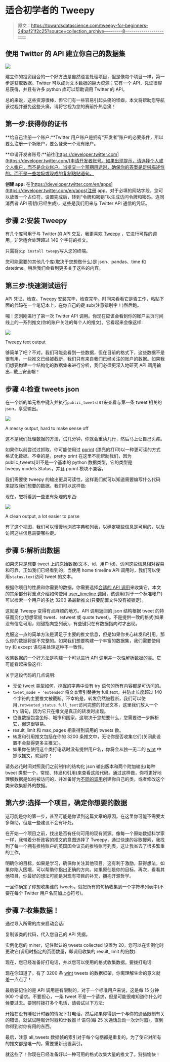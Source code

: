# 适合初学者的 Tweepy

> 原文：<https://towardsdatascience.com/tweepy-for-beginners-24baf21f2c25?source=collection_archive---------8----------------------->

## 使用 Twitter 的 API 建立你自己的数据集

![](img/6ff04bdf429a306edd6fe07d23be0330.png)

建立你的投资组合的一个好方法是自然语言处理项目，但是像每个项目一样，第一步是获取数据。Twitter 可以成为文本数据的巨大资源；它有一个 API，凭证很容易获得，并且有许多 python 库可以帮助调用 Twitter 的 API。

总的来说，这些资源很棒，但它们有一些容易引起头痛的怪癖，本文将帮助您导航该过程并避免这些头痛，请将它视为您的赛前扑热息痛！

## 第一步:获得你的证书

**给自己注册一个账户:**Twitter 用户账户是拥有“开发者”账户的必要条件，所以要么注册一个新账户，要么登录一个现有账户。

**申请开发者账号:**前往[https://developer.twitter.com](https://developer.twitter.com/)申请开发者账号。如果出现提示，请选择个人或个人帐户，而不是企业帐户。当提交一个预期用途时，确保你的答案是足够描述性的，而不是一些垃圾或现成的复制粘贴语句。

**创建 app:** 在[https://developer.twitter.com/en/apps](https://developer.twitter.com/en/apps)注册 app。对于必填的网站字段，您可以放置一个占位符。设置完成后，转到“令牌和密钥”以生成访问令牌和密码。连同消费者 API 密钥(已经生成)，这些是我们用来与 Twitter API 通信的凭证。

## 步骤 2:安装 Tweepy

有几个库可用于与 Twitter 的 API 交互，我更喜欢 [Tweepy](https://tweepy.readthedocs.io/en/latest/) ，它进行可靠的调用，非常适合处理超过 140 个字符的推文。

只需将`pip install tweepy`写入您的终端。

您可能需要的其他几个库(取决于您想做什么)是 json、pandas、time 和 datetime。稍后我们会看到更多关于这些的内容。

## **第三步:快速测试运行**

API 凭证，检查。Tweepy 安装完毕，检查完毕。时间来看看它是否工作，粘贴下面的代码在一个笔记本上，在你自己的键 sub(注意错别字！)然后跑。

嘣！您刚刚进行了第一次 Twitter API 调用。你现在应该会看到你的账户主页时间线上的一系列推文(你的账户关注的每个人的推文)。它看起来会像这样:

![](img/248972ff4351d84f337c1e45ccad9acf.png)

Tweepy text output

够简单了吧？不对。我们可能会看到一些数据，但在目前的格式下，这些数据不是很有用，一些推文已经被截断，我们只有来自我们已经关注的账户的数据。如果我们想要构建一个结构化的数据集来进行分析，我们必须更深入地研究 API 调用输出…戴上安全帽！

## 步骤 4:检查 tweets json

在一个新的单元格中键入并执行`public_tweets[0]`来查看与第一条 tweet 相关的 json，享受输出。

![](img/b3195249df47a19353759638fcad4426.png)

A messy output, hard to make sense off

这不是我们处理数据的方法，试几分钟，你就会重读几行，然后马上让自己头疼。

如果你以前尝试过抓取，你可能使用过 [pprint](https://docs.python.org/3/library/pprint.html) (漂亮的打印)以一种更可读的方式格式化数据。不幸的是，pretty print 在这里不能帮助我们，因为 public_tweets[0]不是一个基本的 python 数据类型，它的类型是 tweepy.models.Status，并且 pprint 模块不兼容。

我们需要使 tweepy 的输出更具可读性，这样我们就可以知道需要编写什么代码来提取我们想要的数据。我们可以这样做:

现在，您将看到一些更有条理的东西:

![](img/df2d333cd2508e6ad9782c3a8bb54f30.png)

A clean output, a lot easier to parse

有了这个视图，我们可以慢慢地浏览字典和列表，以确定哪些信息是可用的，以及访问这些信息需要哪些键。

## 步骤 5:解析出数据

如果您只是想要 tweet 上的原始数据(文本、id、用户 id)，访问这些信息相对容易和可靠，正如我们已经看到的，当使用 home timeline API 调用时，我们可以使用`status.text`访问 tweet 的文本。

根据你项目的性质和你需要的数据，你需要选择[合适的 API 调用](https://tweepy.readthedocs.io/en/latest/api.html#tweepy-api-twitter-api-wrapper)来收集它。本文的其余部分将重点介绍如何使用 [user_timeline 调用](https://tweepy.readthedocs.io/en/latest/api.html#API.user_timeline)，该调用(对于一个标准帐户)可以检索一个用户的多达 3200 条最新推文(只要配置文件没有被锁定)。

这就是 Tweepy 变得有点麻烦的地方。API 调用返回的 json 结构根据 tweet 的特征而变化(想想常规 tweet、retweet 或 quote tweet)。不是提供一致的格式(如果没有信息可用，则键指向空列表)，有些键只在有数据指向时才出现。

克服这一点的简单方法是满足于主要的推文信息，但是如果你关心转发和引用，那么你的数据将是不完整的。如果我们想要构建一个丰富的数据集，我们需要使用 try 和 except 语句来处理这种不一致性。

收集数据的一个好方法是构建一个可以进行 API 调用并一次性解析数据的类。它可能看起来像这样:

关于这段代码的几点说明:

*   无论 tweet 类型如何，挖掘的字典中没有 try 语句的所有内容都是可访问的。
*   `tweet_mode = 'extended'`将文本索引替换为 full_text，并防止长度超过 140 个字符的主要推文被截断。不幸的是，转发仍然被截断，我们可以使用`.retweeted_status.full_text`访问完整的转发文本，这里我们放入一个 try 语句，因为它只在推文是真正的转发时出现。
*   位置数据包含坐标、城市和国家，这取决于您想要什么，您需要进一步解析它，但这很容易。
*   result_limit 和 max_pages 相乘得到调用的 tweets 数。
*   转发和引用推文包括在你的 3200 条推文中，无论你是否收集它们(关闭此设置不会获得更多主推文)。
*   如果你在使用这个类打电话时没有提供用户名，你将会从独一无二的 [wint](https://twitter.com/dril) 中抓取推文，欢迎你！

请务必花时间对照我们之前制作的结构化 json 输出版本和两个附加输出(每种 tweet 类型一个，常规、转发和引用)来查看这段代码。通过这样做，你将更好地理解数据是如何被访问的，并准备好为[不同的调用](https://tweepy.readthedocs.io/en/latest/api.html#tweepy-api-twitter-api-wrapper)创建你自己的类，或者修改这个类来收集额外的数据。

## 第六步:选择一个项目，确定你想要的数据

这可能是你的第一步，甚至可能是你读到这篇文章的原因。在这里你可能不需要太多帮助，但是一些建议不会有坏处。

在开始一个项目之前，找出是否有任何可用的现有资源。像每一个原始数据科学家一样，我带着分析政客的推文的意图选择了 Tweepy，通过快速的谷歌搜索，我找到了每一个拥有推特账户的英国国会议员的推特账号列表，这让我省去了很多繁重的工作。

明确你的目标，如果是学习，确保你关注其他项目，这有利于激励，获得想法，如果你陷入困境，可以帮助你指出正确的方向。如果原创是你的目标，再次，看看其他项目，你最好的想法可能是对现有项目的补充，拥抱开源哲学。

一旦你确定了你想收集谁的 tweets，就把所有的句柄收集到一个字符串列表中(不要在每个 Twitter 用户名前加上@符号)。

## 步骤 7:收集数据！

通过导入所需的库来启动会话:

复制该类的代码，代入您自己的 API 凭据。

实例化您的 miner，记住默认的 tweets collected 设置为 20，您可以在实例化时更改它(调用时指定的页面数量，即调用收集的 result_limit 的倍数):

现在，您已经准备好打电话，并以您可以使用的格式收集数据。要拨打电话:

现在你知道了。有了 3200 条 [wint](https://twitter.com/dril) tweets 的数据框架，你离理解生命的意义就差一点点了！

最后要记住的是 API 调用是有限制的，对于一个标准用户来说，这是每 15 分钟 900 个请求。不要担心，一条 tweet 不是一个请求，但是可能很难知道你什么时候要过去。要同时拨打多个电话，请尝试以下方法:

开始在没有睡眠计时器的情况下打电话，然后如果你得到一个与你的通话限制有关的错误，就试试睡眠计时器和计数器 if 语句(每 25 次通话启动一次计时器)，直到你得到对你有用的东西。

最后，注意 all_tweets 数据帧的索引对于每个句柄都是重复的。为了使它对所有的推文都是唯一的，需要重新设置索引。

就这些了！你现在已经准备好以一种可用的格式收集大量的推文了。狩猎愉快！